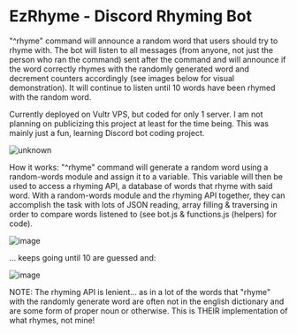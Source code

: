 # EzRhyme - Discord Rhyming Bot

"^rhyme" command will announce a random word that users should try to rhyme with. The bot will listen to all messages (from anyone, not just the person who ran the command) sent after the command and will announce if the word correctly rhymes with the randomly generated word and decrement counters accordingly (see images below for visual demonstration). It will continue to listen until 10 words have been rhymed with the random word.

Currently deployed on Vultr VPS, but coded for only 1 server. I am not planning on publicizing this project at least for the time being. This was mainly just a fun, learning Discord bot coding project.

![unknown](https://user-images.githubusercontent.com/92825395/148105223-f63d1632-61a1-4822-ace2-fc281122dbb0.png)

How it works: "^rhyme" command will generate a random word using a random-words module and assign it to a variable. This variable will then be used to access a rhyming API, a database of words that rhyme with said word. With a random-words module and the rhyming API together, they can accomplish the task with lots of JSON reading, array filling & traversing in order to compare words listened to (see bot.js & functions.js (helpers) for code).
 
![image](https://user-images.githubusercontent.com/92825395/153654048-bfec2773-df9e-4ad6-b16a-a4fa00331326.png)

... keeps going until 10 are guessed and: 

![image](https://user-images.githubusercontent.com/92825395/153654239-e2fc86e7-5e98-4712-b043-05c08e1c7ef8.png)


NOTE: The rhyming API is lenient... as in a lot of the words that "rhyme" with the randomly generate word are often not in the english dictionary and are some form of proper noun or otherwise. This is THEIR implementation of what rhymes, not mine!
